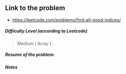 ## Link to the problem
 
 - https://leetcode.com/problems/find-all-good-indices/
 
##### Difficulty Level (according to Leetcode)
 
 > Medium ( Array )
 
##### Resume of the problem:



##### Notes
  